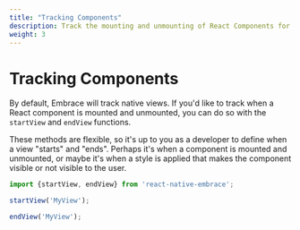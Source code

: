 ```yaml
---
title: "Tracking Components"
description: Track the mounting and unmounting of React Components for your React Native application using the Embrace SDK
weight: 3
---
```


# Tracking Components

By default, Embrace will track native views.
If you'd like to track when a React component is mounted and unmounted, you can do so with the `startView` and `endView` functions.

These methods are flexible, so it's up to you as a developer to define when a view "starts" and "ends".
Perhaps it's when a component is mounted and unmounted, or maybe it's when a style is applied that makes the component visible or not visible to the user.

```javascript
import {startView, endView} from 'react-native-embrace';

startView('MyView');

endView('MyView');
```
